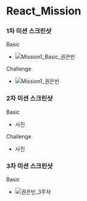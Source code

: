# React_Mission

### 1차 미션 스크린샷

Basic
 - ![Mission1_Basic_권은빈](https://user-images.githubusercontent.com/65286685/155170057-9b03ec2f-bdf1-4f00-8ee4-1ecfae2e9753.PNG)


Challenge
 - ![Mission1_권은빈](https://user-images.githubusercontent.com/65286685/155169806-1ede00ec-0b96-469a-a3c3-bdcf9ec3a6f8.PNG)



### 2차 미션 스크린샷

Basic
 - 사진

Challenge
 - 사진

### 3차 미션 스크린샷

Basic
 - ![권은빈_3주차](https://user-images.githubusercontent.com/65286685/159475167-2a5c48b8-d77b-4973-9ddc-6cbb21e618b2.gif)


